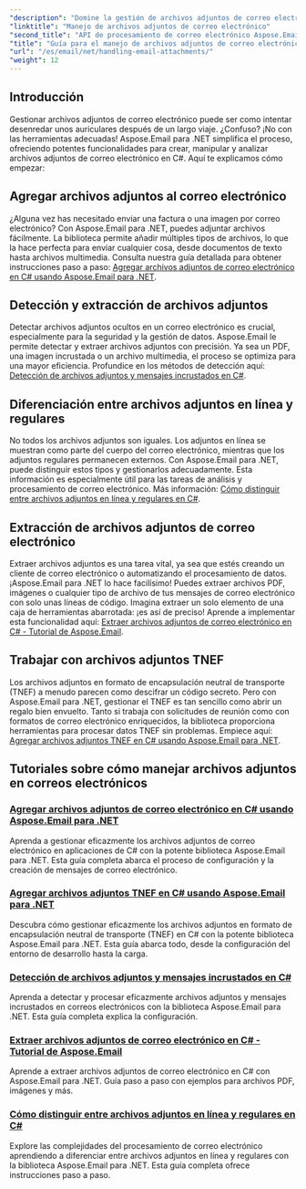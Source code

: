 ```yaml
---
"description": "Domine la gestión de archivos adjuntos de correo electrónico en C# con Aspose.Email para .NET. Explore cómo agregar, detectar, extraer y distinguir archivos adjuntos con guías paso a paso."
"linktitle": "Manejo de archivos adjuntos de correo electrónico"
"second_title": "API de procesamiento de correo electrónico Aspose.Email .NET"
"title": "Guía para el manejo de archivos adjuntos de correo electrónico en Aspose.Email para .NET"
"url": "/es/email/net/handling-email-attachments/"
"weight": 12
---
```


## Introducción

Gestionar archivos adjuntos de correo electrónico puede ser como intentar desenredar unos auriculares después de un largo viaje. ¿Confuso? ¡No con las herramientas adecuadas! Aspose.Email para .NET simplifica el proceso, ofreciendo potentes funcionalidades para crear, manipular y analizar archivos adjuntos de correo electrónico en C#. Aquí te explicamos cómo empezar:  

## Agregar archivos adjuntos al correo electrónico  

¿Alguna vez has necesitado enviar una factura o una imagen por correo electrónico? Con Aspose.Email para .NET, puedes adjuntar archivos fácilmente. La biblioteca permite añadir múltiples tipos de archivos, lo que la hace perfecta para enviar cualquier cosa, desde documentos de texto hasta archivos multimedia. Consulta nuestra guía detallada para obtener instrucciones paso a paso: [Agregar archivos adjuntos de correo electrónico en C# usando Aspose.Email para .NET](./add-email-attachments-in-csharp/).  

## Detección y extracción de archivos adjuntos  

Detectar archivos adjuntos ocultos en un correo electrónico es crucial, especialmente para la seguridad y la gestión de datos. Aspose.Email le permite detectar y extraer archivos adjuntos con precisión. Ya sea un PDF, una imagen incrustada o un archivo multimedia, el proceso se optimiza para una mayor eficiencia. Profundice en los métodos de detección aquí: [Detección de archivos adjuntos y mensajes incrustados en C#](./detecting-attachment-and-embedded-message-in-csharp/).  

## Diferenciación entre archivos adjuntos en línea y regulares  

No todos los archivos adjuntos son iguales. Los adjuntos en línea se muestran como parte del cuerpo del correo electrónico, mientras que los adjuntos regulares permanecen externos. Con Aspose.Email para .NET, puede distinguir estos tipos y gestionarlos adecuadamente. Esta información es especialmente útil para las tareas de análisis y procesamiento de correo electrónico. Más información: [Cómo distinguir entre archivos adjuntos en línea y regulares en C#](./distinguishing-inline-and-regular-attachments-in-csharp/).  

## Extracción de archivos adjuntos de correo electrónico  

Extraer archivos adjuntos es una tarea vital, ya sea que estés creando un cliente de correo electrónico o automatizando el procesamiento de datos. ¡Aspose.Email para .NET lo hace facilísimo! Puedes extraer archivos PDF, imágenes o cualquier tipo de archivo de tus mensajes de correo electrónico con solo unas líneas de código. Imagina extraer un solo elemento de una caja de herramientas abarrotada: ¡es así de preciso! Aprende a implementar esta funcionalidad aquí: [Extraer archivos adjuntos de correo electrónico en C# - Tutorial de Aspose.Email](./extract-email-attachments-in-csharp/).  

## Trabajar con archivos adjuntos TNEF  

Los archivos adjuntos en formato de encapsulación neutral de transporte (TNEF) a menudo parecen como descifrar un código secreto. Pero con Aspose.Email para .NET, gestionar el TNEF es tan sencillo como abrir un regalo bien envuelto. Tanto si trabaja con solicitudes de reunión como con formatos de correo electrónico enriquecidos, la biblioteca proporciona herramientas para procesar datos TNEF sin problemas. Empiece aquí: [Agregar archivos adjuntos TNEF en C# usando Aspose.Email para .NET](./add-tnef-attachments-in-csharp/).  

## Tutoriales sobre cómo manejar archivos adjuntos en correos electrónicos
### [Agregar archivos adjuntos de correo electrónico en C# usando Aspose.Email para .NET](./add-email-attachments-in-csharp/)
Aprenda a gestionar eficazmente los archivos adjuntos de correo electrónico en aplicaciones de C# con la potente biblioteca Aspose.Email para .NET. Esta guía completa abarca el proceso de configuración y la creación de mensajes de correo electrónico.
### [Agregar archivos adjuntos TNEF en C# usando Aspose.Email para .NET](./add-tnef-attachments-in-csharp/)
Descubra cómo gestionar eficazmente los archivos adjuntos en formato de encapsulación neutral de transporte (TNEF) en C# con la potente biblioteca Aspose.Email para .NET. Esta guía abarca todo, desde la configuración del entorno de desarrollo hasta la carga.
### [Detección de archivos adjuntos y mensajes incrustados en C#](./detecting-attachment-and-embedded-message-in-csharp/)
Aprenda a detectar y procesar eficazmente archivos adjuntos y mensajes incrustados en correos electrónicos con la biblioteca Aspose.Email para .NET. Esta guía completa explica la configuración.
### [Extraer archivos adjuntos de correo electrónico en C# - Tutorial de Aspose.Email](./extract-email-attachments-in-csharp/)
Aprende a extraer archivos adjuntos de correo electrónico en C# con Aspose.Email para .NET. Guía paso a paso con ejemplos para archivos PDF, imágenes y más.
### [Cómo distinguir entre archivos adjuntos en línea y regulares en C#](./distinguishing-inline-and-regular-attachments-in-csharp/)
Explore las complejidades del procesamiento de correo electrónico aprendiendo a diferenciar entre archivos adjuntos en línea y regulares con la biblioteca Aspose.Email para .NET. Esta guía completa ofrece instrucciones paso a paso.